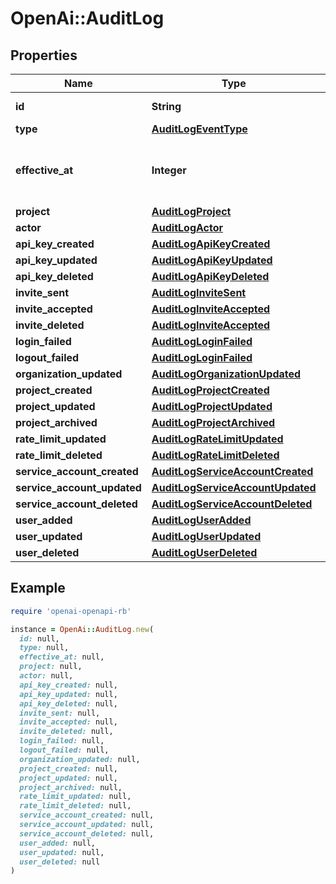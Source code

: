 # OpenAi::AuditLog

## Properties

| Name | Type | Description | Notes |
| ---- | ---- | ----------- | ----- |
| **id** | **String** | The ID of this log. |  |
| **type** | [**AuditLogEventType**](AuditLogEventType.md) |  |  |
| **effective_at** | **Integer** | The Unix timestamp (in seconds) of the event. |  |
| **project** | [**AuditLogProject**](AuditLogProject.md) |  | [optional] |
| **actor** | [**AuditLogActor**](AuditLogActor.md) |  |  |
| **api_key_created** | [**AuditLogApiKeyCreated**](AuditLogApiKeyCreated.md) |  | [optional] |
| **api_key_updated** | [**AuditLogApiKeyUpdated**](AuditLogApiKeyUpdated.md) |  | [optional] |
| **api_key_deleted** | [**AuditLogApiKeyDeleted**](AuditLogApiKeyDeleted.md) |  | [optional] |
| **invite_sent** | [**AuditLogInviteSent**](AuditLogInviteSent.md) |  | [optional] |
| **invite_accepted** | [**AuditLogInviteAccepted**](AuditLogInviteAccepted.md) |  | [optional] |
| **invite_deleted** | [**AuditLogInviteAccepted**](AuditLogInviteAccepted.md) |  | [optional] |
| **login_failed** | [**AuditLogLoginFailed**](AuditLogLoginFailed.md) |  | [optional] |
| **logout_failed** | [**AuditLogLoginFailed**](AuditLogLoginFailed.md) |  | [optional] |
| **organization_updated** | [**AuditLogOrganizationUpdated**](AuditLogOrganizationUpdated.md) |  | [optional] |
| **project_created** | [**AuditLogProjectCreated**](AuditLogProjectCreated.md) |  | [optional] |
| **project_updated** | [**AuditLogProjectUpdated**](AuditLogProjectUpdated.md) |  | [optional] |
| **project_archived** | [**AuditLogProjectArchived**](AuditLogProjectArchived.md) |  | [optional] |
| **rate_limit_updated** | [**AuditLogRateLimitUpdated**](AuditLogRateLimitUpdated.md) |  | [optional] |
| **rate_limit_deleted** | [**AuditLogRateLimitDeleted**](AuditLogRateLimitDeleted.md) |  | [optional] |
| **service_account_created** | [**AuditLogServiceAccountCreated**](AuditLogServiceAccountCreated.md) |  | [optional] |
| **service_account_updated** | [**AuditLogServiceAccountUpdated**](AuditLogServiceAccountUpdated.md) |  | [optional] |
| **service_account_deleted** | [**AuditLogServiceAccountDeleted**](AuditLogServiceAccountDeleted.md) |  | [optional] |
| **user_added** | [**AuditLogUserAdded**](AuditLogUserAdded.md) |  | [optional] |
| **user_updated** | [**AuditLogUserUpdated**](AuditLogUserUpdated.md) |  | [optional] |
| **user_deleted** | [**AuditLogUserDeleted**](AuditLogUserDeleted.md) |  | [optional] |

## Example

```ruby
require 'openai-openapi-rb'

instance = OpenAi::AuditLog.new(
  id: null,
  type: null,
  effective_at: null,
  project: null,
  actor: null,
  api_key_created: null,
  api_key_updated: null,
  api_key_deleted: null,
  invite_sent: null,
  invite_accepted: null,
  invite_deleted: null,
  login_failed: null,
  logout_failed: null,
  organization_updated: null,
  project_created: null,
  project_updated: null,
  project_archived: null,
  rate_limit_updated: null,
  rate_limit_deleted: null,
  service_account_created: null,
  service_account_updated: null,
  service_account_deleted: null,
  user_added: null,
  user_updated: null,
  user_deleted: null
)
```

